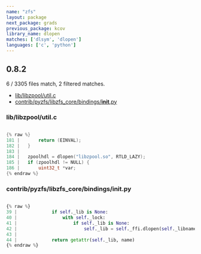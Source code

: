 ```yaml
---
name: "zfs"
layout: package
next_package: grads
previous_package: kcov
library_name: dlopen
matches: ['dlsym', 'dlopen']
languages: ['c', 'python']
---
```

## 0.8.2
6 / 3305 files match, 2 filtered matches.

 - [lib/libzpool/util.c](#liblibzpoolutilc)
 - [contrib/pyzfs/libzfs_core/bindings/__init__.py](#contribpyzfslibzfs_corebindings__init__py)

### lib/libzpool/util.c

```c

{% raw %}
181 | 		return (EINVAL);
182 | 	}
183 | 
184 | 	zpoolhdl = dlopen("libzpool.so", RTLD_LAZY);
185 | 	if (zpoolhdl != NULL) {
186 | 		uint32_t *var;
{% endraw %}

```
### contrib/pyzfs/libzfs_core/bindings/__init__.py

```python

{% raw %}
39 |             if self._lib is None:
40 |                 with self._lock:
41 |                     if self._lib is None:
42 |                         self._lib = self._ffi.dlopen(self._libname)
43 | 
44 |             return getattr(self._lib, name)
{% endraw %}

```